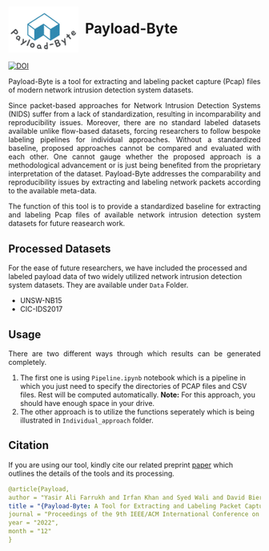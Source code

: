 # <img src="/Payload-Byte-logo.jpg" width="140" valign="middle" alt="Scapy" />&nbsp; Payload-Byte

<meta name="google-site-verification" content="5WK343ADbdgrsx0UqyrJwGNjU5xKzLWjmNP7f502qWo" />

[![DOI](https://zenodo.org/badge/524051176.svg)](https://zenodo.org/badge/latestdoi/524051176)

<p align="justify"> Payload-Byte is a tool for extracting and labeling packet capture (Pcap) files of modern network intrusion detection system datasets.</p>

<p align="justify"> Since packet-based approaches for Network Intrusion Detection Systems (NIDS) suffer from a lack of standardization, resulting in incomparability and reproducibility issues. Moreover, there are no standard labeled datasets available unlike flow-based datasets, forcing researchers to follow bespoke labeling pipelines for individual approaches. Without a standardized baseline, proposed approaches cannot be compared and evaluated with each other. One cannot gauge whether the proposed approach is a methodological advancement or is just being benefited from the proprietary interpretation of the dataset. Payload-Byte addresses the comparability and reproducibility issues by extracting and labeling network packets according to the available meta-data. </p>

<p align="justify"> The function of this tool is to provide a standardized baseline for extracting and labeling Pcap files of available network intrusion detection system datasets for future reasearch work. </p>

## Processed Datasets
For the ease of future researchers, we have included the processed and labeled payload data of two widely utilized network intrusion detection system datasets. They are available under `Data` Folder.

* UNSW-NB15
* CIC-IDS2017

## Usage 

<p align="justify"> There are two different ways through which results can be generated completely. </p>

1. The first one is using `Pipeline.ipynb` notebook which is a pipeline in which you just need to specify the directories of PCAP files and CSV files. Rest will be computed automatically. **Note:** For this approach, you should have enough space in your drive.  
2. The other approach is to utilize the functions seperately which is being illustrated in `Individual_approach` folder.

## Citation 
 If you are using our tool, kindly cite our related preprint  [paper](https://www.techrxiv.org/articles/preprint/Payload-Byte_A_Tool_for_Extracting_and_Labeling_Packet_Capture_Files_of_Modern_Network_Intrusion_Detection_Datasets/20714221) which outlines the details of the tools and its processing. 
 
 ```yaml
@article{Payload,  
author = "Yasir Ali Farrukh and Irfan Khan and Syed Wali and David Bierbrauer and John A. Pavlik and Nathaniel D. Bastian",  
title = "{Payload-Byte: A Tool for Extracting and Labeling Packet Capture Files of Modern Network Intrusion Detection Datasets}",
journal = "Proceedings of the 9th IEEE/ACM International Conference on Big Data Computing, Applications and Technologies (BDCAT2022)",
year = "2022",  
month = "12" 
}
```
 
